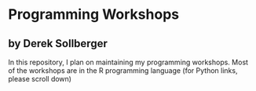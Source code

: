 # Programming Workshops
## by Derek Sollberger

In this repository, I plan on maintaining my programming workshops.  Most of the workshops are in the R programming language (for Python links, please scroll down)
